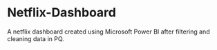 # Netflix-Dashboard
A netflix dashboard created using Microsoft Power BI after filtering and cleaning data in PQ.
